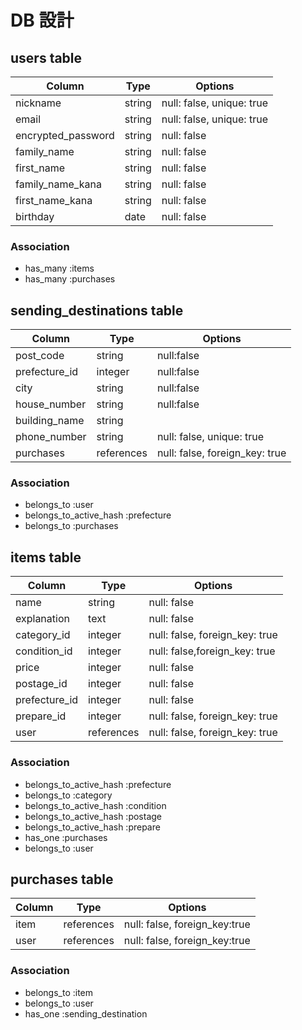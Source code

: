 # DB 設計


## users table

| Column             | Type                | Options                    |
|--------------------|---------------------|----------------------------|
| nickname           | string              | null: false, unique: true  |
| email              | string              | null: false, unique: true  |
| encrypted_password           | string              | null: false                |
| family_name        | string              | null: false                |
| first_name         | string              | null: false                |
| family_name_kana   | string              | null: false                |
| first_name_kana    | string              | null: false                |
| birthday           | date                | null: false                |

### Association

* has_many :items
* has_many :purchases



## sending_destinations table

| Column                       | Type         | Options                        |
|------------------------------|--------------|--------------------------------|
| post_code                    | string       | null:false                     |
| prefecture_id                | integer      | null:false                     |
| city                         | string       | null:false                     |
| house_number                 | string       | null:false                     |
| building_name                | string       |
| phone_number                 | string       | null: false, unique: true      |
| purchases                    | references   | null: false, foreign_key: true |

### Association

* belongs_to :user
* belongs_to_active_hash :prefecture
* belongs_to :purchases




## items table

| Column                       | Type         | Options                        |
|------------------------------|--------------|--------------------------------|
| name                         | string       | null: false                    |
| explanation                  | text         | null: false                    |
| category_id                  | integer      | null: false, foreign_key: true |
| condition_id                 | integer      | null: false,foreign_key: true  |
| price                        | integer      | null: false                    |
| postage_id                   | integer      | null: false                    |
| prefecture_id                | integer      | null: false                    |
| prepare_id                   | integer      | null: false, foreign_key: true |
| user                         | references   | null: false, foreign_key: true |


### Association

* belongs_to_active_hash :prefecture
* belongs_to :category
* belongs_to_active_hash :condition
* belongs_to_active_hash :postage
* belongs_to_active_hash :prepare
* has_one :purchases
* belongs_to :user




## purchases table

| Column                       | Type         | Options                        |
|------------------------------|--------------|--------------------------------|
| item                         | references   | null: false, foreign_key:true  |
| user                         | references   | null: false, foreign_key:true  |


### Association

* belongs_to :item
* belongs_to :user
* has_one :sending_destination


